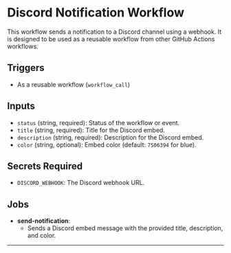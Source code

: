 # Discord Notification Workflow

This workflow sends a notification to a Discord channel using a webhook. It is designed to be used as a reusable workflow from other GitHub Actions workflows.

## Triggers

- As a reusable workflow (`workflow_call`)

## Inputs

- `status` (string, required): Status of the workflow or event.
- `title` (string, required): Title for the Discord embed.
- `description` (string, required): Description for the Discord embed.
- `color` (string, optional): Embed color (default: `7506394` for blue).

## Secrets Required

- `DISCORD_WEBHOOK`: The Discord webhook URL.

## Jobs

- **send-notification**:
  - Sends a Discord embed message with the provided title, description, and color.

---
